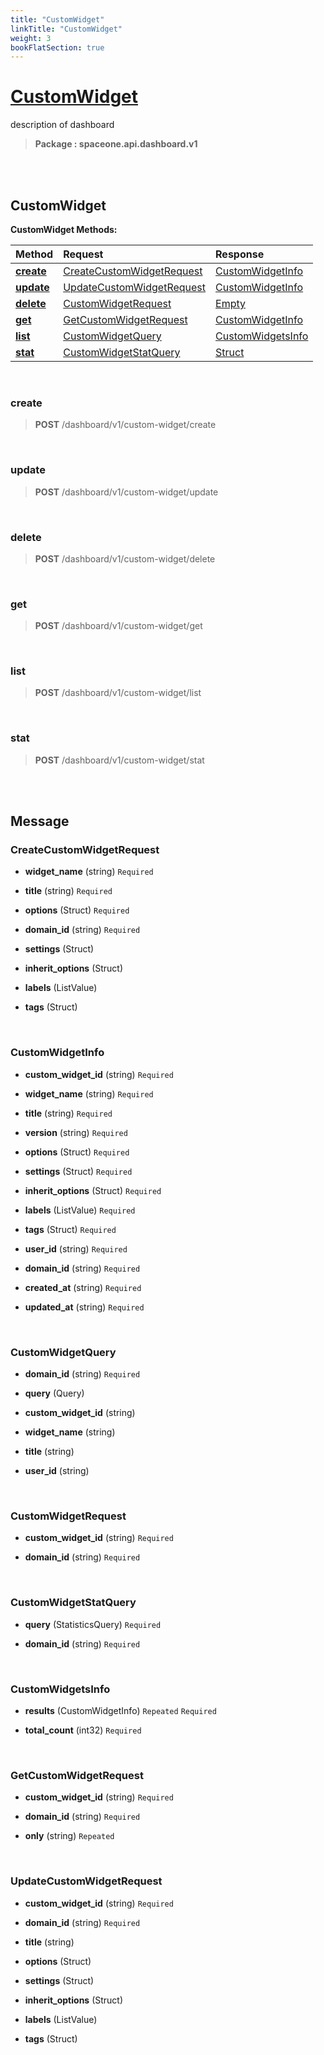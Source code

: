 ```yaml
---
title: "CustomWidget"
linkTitle: "CustomWidget"
weight: 3
bookFlatSection: true
---
```

# [CustomWidget](#CustomWidget)
description of dashboard


>  **Package : spaceone.api.dashboard.v1**

<br>
<br>

## CustomWidget





**CustomWidget Methods:**


| Method | Request | Response |
| :----- | :-------- | :-------- |
| [**create**](./CustomWidget#create) | [CreateCustomWidgetRequest](CustomWidget#createcustomwidgetrequest) | [CustomWidgetInfo](CustomWidget#customwidgetinfo) |
| [**update**](./CustomWidget#update) | [UpdateCustomWidgetRequest](CustomWidget#updatecustomwidgetrequest) | [CustomWidgetInfo](CustomWidget#customwidgetinfo) |
| [**delete**](./CustomWidget#delete) | [CustomWidgetRequest](CustomWidget#customwidgetrequest) | [Empty](CustomWidget#empty) |
| [**get**](./CustomWidget#get) | [GetCustomWidgetRequest](CustomWidget#getcustomwidgetrequest) | [CustomWidgetInfo](CustomWidget#customwidgetinfo) |
| [**list**](./CustomWidget#list) | [CustomWidgetQuery](CustomWidget#customwidgetquery) | [CustomWidgetsInfo](CustomWidget#customwidgetsinfo) |
| [**stat**](./CustomWidget#stat) | [CustomWidgetStatQuery](CustomWidget#customwidgetstatquery) | [Struct](CustomWidget#struct) |



    
<br>

### create





> **POST** /dashboard/v1/custom-widget/create
>






    
<br>

### update





> **POST** /dashboard/v1/custom-widget/update
>






    
<br>

### delete





> **POST** /dashboard/v1/custom-widget/delete
>






    
<br>

### get





> **POST** /dashboard/v1/custom-widget/get
>






    
<br>

### list





> **POST** /dashboard/v1/custom-widget/list
>






    
<br>

### stat





> **POST** /dashboard/v1/custom-widget/stat
>






    


<br>
<br>

## Message



### CreateCustomWidgetRequest
* **widget_name** (string)   `Required` 

    
* **title** (string)   `Required` 

    
* **options** (Struct)   `Required` 

    
* **domain_id** (string)   `Required` 

    
* **settings** (Struct)  

    
* **inherit_options** (Struct)  

    
* **labels** (ListValue)  

    
* **tags** (Struct)  

    <br>

### CustomWidgetInfo
* **custom_widget_id** (string)   `Required` 

    
* **widget_name** (string)   `Required` 

    
* **title** (string)   `Required` 

    
* **version** (string)   `Required` 

    
* **options** (Struct)   `Required` 

    
* **settings** (Struct)   `Required` 

    
* **inherit_options** (Struct)   `Required` 

    
* **labels** (ListValue)   `Required` 

    
* **tags** (Struct)   `Required` 

    
* **user_id** (string)   `Required` 

    
* **domain_id** (string)   `Required` 

    
* **created_at** (string)   `Required` 

    
* **updated_at** (string)   `Required` 

    <br>

### CustomWidgetQuery
* **domain_id** (string)   `Required` 

    
* **query** (Query)  

    
* **custom_widget_id** (string)  

    
* **widget_name** (string)  

    
* **title** (string)  

    
* **user_id** (string)  

    <br>

### CustomWidgetRequest
* **custom_widget_id** (string)   `Required` 

    
* **domain_id** (string)   `Required` 

    <br>

### CustomWidgetStatQuery
* **query** (StatisticsQuery)   `Required` 

    
* **domain_id** (string)   `Required` 

    <br>

### CustomWidgetsInfo
* **results** (CustomWidgetInfo)  `Repeated`    `Required` 

    
* **total_count** (int32)   `Required` 

    <br>

### GetCustomWidgetRequest
* **custom_widget_id** (string)   `Required` 

    
* **domain_id** (string)   `Required` 

    
* **only** (string)  `Repeated`   

    <br>

### UpdateCustomWidgetRequest
* **custom_widget_id** (string)   `Required` 

    
* **domain_id** (string)   `Required` 

    
* **title** (string)  

    
* **options** (Struct)  

    
* **settings** (Struct)  

    
* **inherit_options** (Struct)  

    
* **labels** (ListValue)  

    
* **tags** (Struct)  

    <br>
